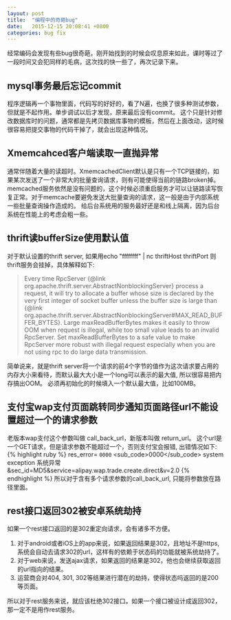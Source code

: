 ```yaml
---
layout: post
title:  "编程中的奇葩bug"
date:   2015-12-15 20:08:41 +0800
categories: bug fix
---
```

经常编码会发现有些bug很奇葩，刚开始找到的时候会叹息原来如此，课时等过了一段时间又会犯同样的毛病，这次找的快一些了，再次记录下来。

## mysql事务最后忘记commit
程序逻辑再一个事物里面，代码写的好好的，看了N遍，也换了很多种测试参数，但就是不起作用。单步调试以后才发现，原来最后没有commit。
这个只是针对修改数据库时的问题，通常都是先拷贝数据库事物的模板，然后在上面改动，这时候很容易把提交事物的代码干掉了，就会出现这种情况。

## Xmemcahced客户端读取一直抛异常
通常伴随着大量的读超时。XmemcachedClient默认是只有一个TCP链接的，如果某次发送了一个非常大的批量查询请求，则有可能使得当前的链路broken掉。
memcached服务依然是没有问题的，这个时候必须重启服务才可以让链路读写恢复正常。对于memcache要避免发送大批量查询的请求，这一般是由于内部系统一些批量查询操作造成的。
给后台系统用的服务最好还是和线上隔离，因为后台系统在性能上的考虑会粗一些。

## thrift读bufferSize使用默认值
对于默认设置的thrift server, 如果用echo "ffffffff" | nc thriftHost thriftPort
则thrift服务会挂掉，具体解释如下:

>  Every time RpcServer {@link org.apache.thrift.server.AbstractNonblockingServer} process a request, it will try to allocate a buffer whose size is declared by the very first integer of socket buffer unless the buffer size is large than {@link org.apache.thrift.server.AbstractNonblockingServer#MAX_READ_BUFFER_BYTES}.  Large maxReadBufferBytes makes it easily to throw OOM when request is illegal, while too small value leads to an invalid RpcServer.  Set maxReadBufferBytes to a safe value to make RpcServer more robust with illegal request especially when you are not using rpc to do large data transmission.

简单说来，就是thrift server将一个请求的前4个字节的值作为这次请求要占用的内存大小来看待，而默认最大大小是一个long可以表示的最大值, 所以很容易把内存搞出OOM。
必须再初始化的时候填入一个默认最大值，比如100MB。

## 支付宝wap支付页面跳转同步通知页面路径url不能设置超过一个的请求参数
老版本wap支付这个参数叫做 call_back_url，新版本叫做 return_url。
这个url是一个GET请求，但是请求参数不能超过一个，否则支付宝会报错, 出错情况如下:
{% highlight ruby %}
    res_error=<?xml version="1.0" encoding="utf-8"?>
    <err>
        <code>0000</code>
        <sub_code>0000</sub_code>
        <msg>system exception</msg>
        <detail>系统异常</detail>
    </err>&sec_id=MD5&service=alipay.wap.trade.create.direct&v=2.0
{% endhighlight %}
所以对于含有多个请求参数的call_back_url, 只能将参数放在路径里面。

## rest接口返回302被安卓系统劫持
如果一个rest接口返回的是302重定向请求，会有诸多不方便。

1. 对于android或者iOS上的app来说，如果返回结果是302，且地址不是https, 系统会自动去请求302的url，这样有的依赖于状态码的功能就被系统劫持了。
1. 对于web来说，发送ajax请求，如果返回的结果是302，他也会继续获取返回的url指向的结果。
1. 运营商会对404, 301, 302等结果进行潜在的劫持，使得状态吗返回的是200等页面。

所以对于rest服务来说，就应该杜绝302接口。如果一个接口被设计成返回302， 那一定不是用作rest服务。

